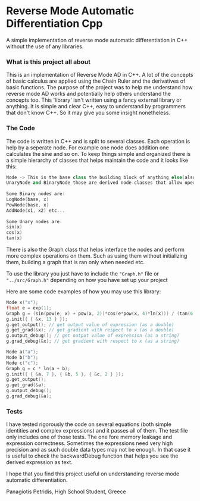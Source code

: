 # Reverse Mode Automatic Differentiation Cpp
A simple implementation of reverse mode automatic differentiation in C++ without the use of any libraries.

### What is this project all about
This is an implementation of Reverse Mode AD in C++. A lot of the concepts of basic calculus are applied using the Chain Ruler and the derivatives of basic functions. The purpose of the project
was to help me understand how reverse mode AD works and potentially help others understand the concepts too. This 'library' isn't written using a fancy external library or anything. It is simple
and clear C++, easy to understand by programmers that don't know C++. So it may give you some insight nonetheless.

### The Code
The code is written in C++ and is split to several classes. Each operation is help by a seperate node. For example one node does addition one calculates the sine and so on. To keep things simple and
organized there is a simple hierarchy of classes that helps maintain the code and it looks like this:


```cpp
Node -> This is the base class the building block of anything else(also acts like a placeholder node that is useful when intializing a node with a single value)
UnaryNode and BinaryNode those are derived node classes that allow operations on 1 and 2 nodes respectively.
	
Some Binary nodes are:
LogNode(base, x)
PowNode(base, x)
AddNode(x1, x2) etc...
	
Some Unary nodes are:
sin(x)
cos(x)
tan(x)
```

There is also the Graph class that helps interface the nodes and perform more complex operations on them. Such as using them without initializing them, building a graph that is ran only when needed etc.

To use the library you just have to include the ```"Graph.h"``` file or ```"../src/Graph.h"``` depending on how you have set up your project

Here are some code examples of how you may use this library:

```cpp
Node x("x");
float e = exp(1);
Graph g = (sin(pow(e, x) + pow(x, 2))*cos(e*pow(x, 4)*ln(x))) / (tan(6 * x)*ln(pow(x, 2) + 6 * x - 32));
g.init({ { &x, 13 } });
g.get_output(); // get output value of expression (as a double)
g.get_grad(&x); // get gradient with respect to x (as a double)
g.output_debug(); // get output value of expression (as a string)
g.grad_debug(&x); // get gradient with respect to x (as a string)
```

```cpp
Node a("a");
Node b("b");
Node c("c");
Graph g = c * ln(a + b);
g.init({ { &a, 7 }, { &b, 5 }, { &c, 2 } });
g.get_output();
g.get_grad(&a);
g.output_debug();
g.grad_debug(&a);
```

### Tests
I have tested rigorously the code on several equations (both simple identities and complex expressions) and it passes all of them. The test file only includes one of those tests. The one fore memory leakage and
expression correctness. Sometimes the expressions need very high precision and as such double data types may not be enough. In that case it is useful to check the backwardDebug function that helps you see
the derived expression as text.


I hope that you find this project useful on understanding reverse mode automatic differentiation.


Panagiotis Petridis, High School Student,
Greece
